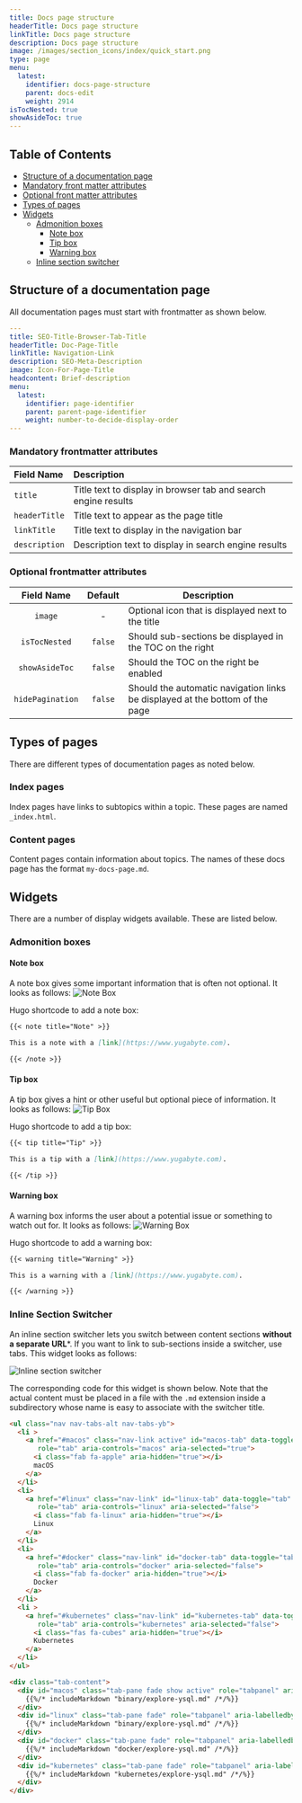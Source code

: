 ```yaml
---
title: Docs page structure
headerTitle: Docs page structure
linkTitle: Docs page structure
description: Docs page structure
image: /images/section_icons/index/quick_start.png
type: page
menu:
  latest:
    identifier: docs-page-structure
    parent: docs-edit
    weight: 2914
isTocNested: true
showAsideToc: true
---
```



## Table of Contents

- [Structure of a documentation page](#structure-of-each-page)
- [Mandatory front matter attributes](#mandatory-front-matter-attributes)
- [Optional front matter attributes](#optional-front-matter-attributes)
- [Types of pages](#types-of-pages)
- [Widgets](#widgets)
  - [Admonition boxes](#admonition-boxes)
    - [Note box](#note-box)
    - [Tip box](#tip-box)
    - [Warning box](#warning-box)
  - [Inline section switcher](#inline-section-switcher)

## Structure of a documentation page

All documentation pages must start with frontmatter as shown below.

```yaml
---
title: SEO-Title-Browser-Tab-Title
headerTitle: Doc-Page-Title
linkTitle: Navigation-Link
description: SEO-Meta-Description
image: Icon-For-Page-Title
headcontent: Brief-description
menu:
  latest:
    identifier: page-identifier
    parent: parent-page-identifier
    weight: number-to-decide-display-order
---
```

### Mandatory frontmatter attributes

| Field Name      | Description                                                    |
| :-------------- | :------------------------------------------------------------- |
| `title`         | Title text to display in browser tab and search engine results |
| `headerTitle`   | Title text to appear as the page title                         |
| `linkTitle`     | Title text to display in the navigation bar                    |
| `description`   | Description text to display in search engine results           |

### Optional frontmatter attributes

| Field Name      | Default | Description           |
| :-------------: | :-----: | --------------------- |
| `image`         | -       | Optional icon that is displayed next to the title |
| `isTocNested`   | `false` | Should sub-sections be displayed in the TOC on the right |
| `showAsideToc`  | `false` | Should the TOC on the right be enabled |
| `hidePagination`| `false` | Should the automatic navigation links be displayed at the bottom of the page |

## Types of pages

There are different types of documentation pages as noted below.

### Index pages

Index pages have links to subtopics within a topic. These pages are named `_index.html`.

### Content pages

Content pages contain information about topics. The names of these docs page has the format `my-docs-page.md`.

## Widgets

There are a number of display widgets available. These are listed below.

### Admonition boxes

#### Note box

A note box gives some important information that is often not optional. It looks as follows:
![Note Box](https://raw.githubusercontent.com/yugabyte/docs/master/contributing/info-box-NOTE.png)

Hugo shortcode to add a note box:

```md
{{< note title="Note" >}}

This is a note with a [link](https://www.yugabyte.com).

{{< /note >}}
```

#### Tip box

A tip box gives a hint or other useful but optional piece of information. It looks as follows:
![Tip Box](https://raw.githubusercontent.com/yugabyte/docs/master/contributing/info-box-TIP.png)

Hugo shortcode to add a tip box:

```md
{{< tip title="Tip" >}}

This is a tip with a [link](https://www.yugabyte.com).

{{< /tip >}}
```

#### Warning box

A warning box informs the user about a potential issue or something to watch out for. It looks as follows:
![Warning Box](https://raw.githubusercontent.com/yugabyte/docs/master/contributing/info-box-WARNING.png)

Hugo shortcode to add a warning box:

```md
{{< warning title="Warning" >}}

This is a warning with a [link](https://www.yugabyte.com).

{{< /warning >}}
```

### Inline Section Switcher

An inline section switcher lets you switch between content sections **without a separate URL***. If you want to link to sub-sections inside a switcher, use tabs. This widget looks as follows:

![Inline section switcher](https://raw.githubusercontent.com/yugabyte/docs/master/contributing/inline-section-switcher.png)

The corresponding code for this widget is shown below. Note that the actual content must be placed in a file with the `.md` extension inside a subdirectory whose name is easy to associate with the switcher title.

```html
<ul class="nav nav-tabs-alt nav-tabs-yb">
  <li >
    <a href="#macos" class="nav-link active" id="macos-tab" data-toggle="tab"
       role="tab" aria-controls="macos" aria-selected="true">
      <i class="fab fa-apple" aria-hidden="true"></i>
      macOS
    </a>
  </li>
  <li>
    <a href="#linux" class="nav-link" id="linux-tab" data-toggle="tab"
       role="tab" aria-controls="linux" aria-selected="false">
      <i class="fab fa-linux" aria-hidden="true"></i>
      Linux
    </a>
  </li>
  <li>
    <a href="#docker" class="nav-link" id="docker-tab" data-toggle="tab"
       role="tab" aria-controls="docker" aria-selected="false">
      <i class="fab fa-docker" aria-hidden="true"></i>
      Docker
    </a>
  </li>
  <li >
    <a href="#kubernetes" class="nav-link" id="kubernetes-tab" data-toggle="tab"
       role="tab" aria-controls="kubernetes" aria-selected="false">
      <i class="fas fa-cubes" aria-hidden="true"></i>
      Kubernetes
    </a>
  </li>
</ul>

<div class="tab-content">
  <div id="macos" class="tab-pane fade show active" role="tabpanel" aria-labelledby="macos-tab">
    {{%/* includeMarkdown "binary/explore-ysql.md" /*/%}}
  </div>
  <div id="linux" class="tab-pane fade" role="tabpanel" aria-labelledby="linux-tab">
    {{%/* includeMarkdown "binary/explore-ysql.md" /*/%}}
  </div>
  <div id="docker" class="tab-pane fade" role="tabpanel" aria-labelledby="docker-tab">
    {{%/* includeMarkdown "docker/explore-ysql.md" /*/%}}
  </div>
  <div id="kubernetes" class="tab-pane fade" role="tabpanel" aria-labelledby="kubernetes-tab">
    {{%/* includeMarkdown "kubernetes/explore-ysql.md" /*/%}}
  </div>
</div>
```

